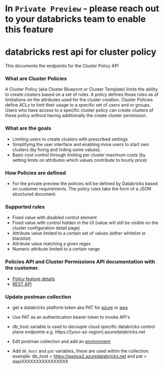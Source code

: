 # In ``Private Preview`` - please reach out to your databricks team to enable this feature

databricks rest api for cluster policy
=========================================

This documents the endpoints for the Cluster Policy API

### What are Cluster Policies
A Cluster Policy (aka Cluster Blueprint or Cluster Template) limits the ability to create clusters based on a set of rules. A policy defines those rules as of limitations on the attributes used for the cluster creation. Cluster Policies define ACLs to limit their usage to a specific set of users and or groups. Users who have access to a specific cluster policy can create clusters of these policy without having additionally the create cluster permission.

### What are the goals
- Limiting users to create clusters with prescribed settings
- Simplifying the user interface and enabling more users to start own clusters (by fixing and hiding some values).
- Basic cost control through limiting per cluster maximum costs (by setting limits on attributes which values contribute to hourly price)

### How Policies are defined
- For the private preview the policies will be defined by Databricks based on customer requirements. The policy rules take the form of a JSON structured document.

### Supported rules
- Fixed value with disabled control element
- Fixed value with control hidden in the UI (value will still be visible on the cluster configuration detail page)
- Attribute value limited to a certain set of values (either whitelist or blacklist)
- Attribute value matching a given regex
- Numeric attribute limited to a certain range

### Policies API and Cluster Permissions API documentation with the customer.
- [Policy feature details](https://docs.databricks.com/administration-guide/clusters/policies.html)
- [REST API](https://docs.databricks.com/dev-tools/api/latest/policies.html)


### Update postman collection


- get a databricks platform token aka PAT for [azure](https://docs.microsoft.com/en-us/azure/databricks/dev-tools/api/latest/authentication#authentication) or [aws](https://docs.databricks.com/dev-tools/api/latest/authentication.html#generate-a-token)
- Use PAT as an authentication bearer token to invoke API's
- db_host variable is used to decouple cloud specific databricks control plane endpoints
e.g. https://[your-az-region].azuredatabricks.net

- Edit postman collection and add an [environment](https://learning.postman.com/docs/postman/variables-and-environments/variables/#variables-quick-start)
- Add ``db_host`` and ``pat`` variables, these are used within the collection.
example: db_host = https://eastus2.azuredatabricks.net and pat = dapiXXXXXXXXXXXXXXXX
